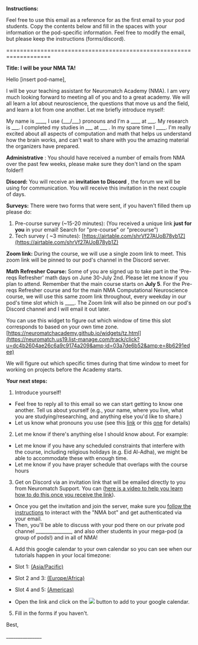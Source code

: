 **Instructions:**

Feel free to use this email as a reference for as the first email to your pod students. Copy the contents below and fill in the spaces with your information or the pod-specific information. Feel free to modify the email, but please keep the instructions (forms/discord).

===================================================================

**Title: I will be your NMA TA!**

Hello [insert pod-name],

I will be your teaching assistant for Neuromatch Academy (NMA). I am very much looking forward to meeting all of you and to a great academy. We will all learn a lot about neuroscience, the questions that move us and the field, and learn a lot from one another. Let me briefly introduce myself:

My name is \_\_\_\_, I use (\_\_\_/\_\_\_) pronouns and I&#39;m a \_\_\_\_ at \_\_\_. My research is \_\_\_. I completed my studies in \_\_\_ at \_\_\_ . In my spare time I \_\_\_\_. I&#39;m really excited about all aspects of computation and math that helps us understand how the brain works, and can&#39;t wait to share with you the amazing material the organizers have prepared.

**Administrative** : You should have received a number of emails from NMA over the past few weeks, please make sure they don&#39;t land on the spam folder!!

**Discord:** You will receive an **invitation to Discord** , the forum we will be using for communication. You will receive this invitation in the next couple of days.

**Surveys:** There were two forms that were sent, if you haven&#39;t filled them up please do:

1. Pre-course survey (~15-20 minutes): (You received a unique link **just for you** in your email! Search for &quot;pre-course&quot; or &quot;precourse&quot;)
2. Tech survey ( ~3 minutes): [https://airtable.com/shrVf27AUoB78yb1Z](https://airtable.com/shrVf27AUoB78yb1Z)

**Zoom link:**
During the course, we will use a single zoom link to meet. This zoom link will be pinned to our pod&#39;s channel in the Discord server.

**Math Refresher Course:**
 Some of you are signed up to take part in the &#39;Pre-reqs Refresher&#39; math days on June 30-July 2nd. Please let me know if you plan to attend. Remember that the main course starts on **July 5**. For the Pre-reqs Refresher course and for the main NMA Computational Neuroscience course, we will use this same zoom link throughout, every weekday in our pod&#39;s time slot which is \_\_\_\_. The Zoom link will also be pinned on our pod&#39;s Discord channel and I will email it out later.

You can use this widget to figure out which window of time this slot corresponds to based on your own time zone. [https://neuromatchacademy.github.io/widgets/tz.html](https://neuromatch.us19.list-manage.com/track/click?u=dc4b2604ae26c6a9c9174a209&amp;id=03a7de6b52&amp;e=8b6291edee)

We will figure out which specific times during that time window to meet for working on projects before the Academy starts.

**Your next steps:**

1. Introduce yourself!
  + Feel free to reply all to this email so we can start getting to know one another. Tell us about yourself (e.g., your name, where you live, what you are studying/researching, and anything else you&#39;d like to share.)
  + Let us know what pronouns you use (see this [link](https://lgbtqia.ucdavis.edu/guide-pronouns-allies) or this [one](https://www.mypronouns.org/how) for details)
2. Let me know if there&#39;s anything else I should know about. For example:
  + Let me know if you have any scheduled constraints that interfere with the course, including religious holidays (e.g. Eid Al-Adha), we might be able to accommodate these with enough time.
  + Let me know if you have prayer schedule that overlaps with the course hours
3. Get on Discord via an invitation link that will be emailed directly to you from Neuromatch Support. You can ([here is a video to help you learn how to do this once you receive the link](https://www.youtube.com/watch?v=7oFfPbitReQ&amp;list=PLkBQOLLbi18NNDaFoa8gHSfDJHeDsJra9&amp;index=2&amp;ab_channel=NeuromatchAcademy)).
  + Once you get the invitation and join the server, make sure you [follow the instructions](https://docs.google.com/document/d/1d8WByqS62LeoHgqY65Zy1TVbO4HG9BRdDgWg81jeaQY/edit?usp=sharing) to interact with the &quot;NMA bot&quot; and get authenticated via your email.
  + Then, you&#39;ll be able to discuss with your pod there on our private pod channel \_\_\_\_\_\_\_\_\_\_\_\_\_\_\_, and also other students in your mega-pod (a group of pods!) and in all of NMA!
4. Add this google calendar to your own calendar so you can see when our tutorials happen in your local timezone:
  + Slot 1: [(Asia/Pacific)](https://calendar.google.com/calendar/embed?src=c_20m8o03v9gf56avpkphsd3i9bk%40group.calendar.google.com&amp;ctz=America%2FLos_Angeles)
  + Slot 2 and 3: [(Europe/Africa)](https://calendar.google.com/calendar/embed?src=c_r387vvjd66sg2o96cracfv5ioc%40group.calendar.google.com&amp;ctz=America%2FLos_Angeles)
  + Slot 4 and 5: [(Americas)](https://calendar.google.com/calendar/embed?src=c_ghv53rt8temq4gco5h0anp3ou4%40group.calendar.google.com&amp;ctz=America%2FLos_Angeles)

  + Open the link and click on the ![](RackMultipart20210727-4-17omau_html_dfc10b6b1f4db84c.png) button to add to your google calendar.

5. Fill in the forms if you haven&#39;t.

Best,

\_\_\_\_\_\_\_\_\_\_\_\_\_\_\_